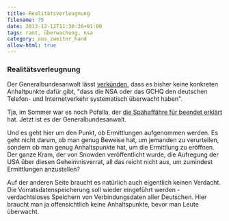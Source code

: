 ```yaml
---
title: Realitätsverleugnung
filename: 75
date: 2013-12-12T11:30:26+01:00
tags: rant, überwachung, nsa
category: aus_zweiter_hand
allow-html: true
---
```

### Realitätsverleugnung

<p>Der Generalbundesanwalt lässt <a href="http://www.welt.de/politik/deutschland/article122820804/NSA-Spaehaffaere-Gibt-es-nicht-sagt-der-Bundesanwalt.html">verkünden</a>, dass es bisher keine konkreten Anhaltpunkte dafür gibt, "dass die NSA oder das GCHQ den deutschen Telefon- und Internetverkehr systematisch überwacht haben".</p>

<p>Tja, im Sommer war es noch Pofalla, der <a href="http://pofallabeendetdinge.de/">die Spähaffähre für beendet erklärt</a> hat. Jetzt ist es der Generalbundesanwalt.</p>

<p>Und es geht hier um den Punkt, ob Ermittlungen aufgenommen werden. Es geht nicht darum, ob man genug Beweise hat, um jemanden zu verurteilen, sondern ob man genug Anhaltspunkte hat, um die Ermittlung zu eröffnen. Der ganze Kram, der von Snowden veröffentlicht wurde, die Aufregung der USA über diesen Geheimnisverrat, all das reicht nicht aus, um zumindest Ermittlungen anzustellen?</p>

<p>Auf der anderen Seite braucht es natürlich auch eigentlich keinen Verdacht. Die Vorratsdatenspeicherung soll wieder eingeführt werden - verdachtsloses Speichern von Verbindungsdaten aller Deutschen. Hier braucht man ja offensichtlich keine Anhaltspunkte, bevor man Leute überwacht.</p>



